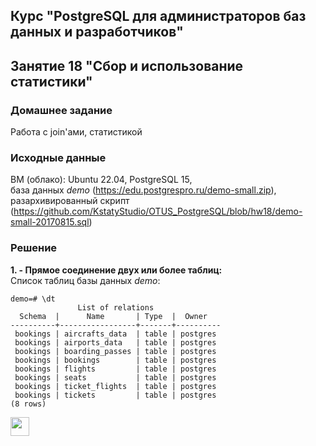 ## Курс "PostgreSQL для администраторов баз данных и разработчиков"

## Занятие 18 "Сбор и использование статистики"

### Домашнее задание
Работа с join'ами, статистикой

### Исходные данные
ВМ (облако): Ubuntu 22.04, PostgreSQL 15,  
база данных _demo_ (https://edu.postgrespro.ru/demo-small.zip), разархивированный скрипт (https://github.com/KstatyStudio/OTUS_PostgreSQL/blob/hw18/demo-small-20170815.sql)

### Решение

**1. - Прямое соединение двух или более таблиц:**  
Список таблиц базы данных _demo_:
```
demo=# \dt
               List of relations
  Schema  |      Name       | Type  |  Owner
----------+-----------------+-------+----------
 bookings | aircrafts_data  | table | postgres
 bookings | airports_data   | table | postgres
 bookings | boarding_passes | table | postgres
 bookings | bookings        | table | postgres
 bookings | flights         | table | postgres
 bookings | seats           | table | postgres
 bookings | ticket_flights  | table | postgres
 bookings | tickets         | table | postgres
(8 rows)
```







<code><img height="30" src="https://cdn.jsdelivr.net/npm/simple-icons@3.13.0/icons/postgresql.svg"></code>
